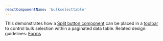 ```yaml
---
reactComponentName: 'bulkselecttable'
---
```

This demonstrates how a [Split button component](/documentation/react/components/dropdown#split-button) can be placed in a [toolbar](/documentation/react/components/datatoolbar) to control bulk selection within a paginated data table. Related design guidelines: [Forms](/design-guidelines/usage-and-behavior/bulk-selection)

